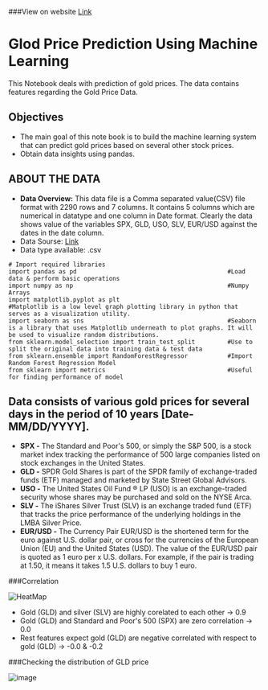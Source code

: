 ###View on website [Link](https://iamswati.github.io/data_analysis_gold_price/)
# Glod Price Prediction Using Machine Learning 

This Notebook deals with prediction of gold prices. The data contains features regarding the Gold Price Data.

## Objectives
* The main goal of this note book is to build the machine learning system that can predict gold prices based on several other stock prices.
* Obtain data insights using pandas.

## ABOUT THE DATA
* **Data Overview:** This data file is a Comma separated value(CSV) file format with 2290 rows and 7 columns. It contains 5 columns which are numerical in datatype and one column in Date format. Clearly the data shows value of the variables SPX, GLD, USO, SLV, EUR/USD against the dates in the date column.
* Data Sourse: [Link](https://www.kaggle.com/altruistdelhite04/gold-price-data)
* Data type available: .csv

```
# Import required libraries
import pandas as pd                                          #Load data & perform basic operations
import numpy as np                                           #Numpy Arrays
import matplotlib.pyplot as plt                              #Matplotlib is a low level graph plotting library in python that serves as a visualization utility.
import seaborn as sns                                        #Seaborn is a library that uses Matplotlib underneath to plot graphs. It will be used to visualize random distributions.
from sklearn.model_selection import train_test_split         #Use to split the original data into training data & test data
from sklearn.ensemble import RandomForestRegressor           #Import Random Forest Regression Model
from sklearn import metrics                                  #Useful for finding performance of model

```


## Data consists of various gold prices for several days in the period of 10 years [Date- MM/DD/YYYY].

* **SPX -** The Standard and Poor's 500, or simply the S&P 500, is a stock market index tracking the performance of 500 large companies listed on stock exchanges in the United States.
* **GLD -** SPDR Gold Shares is part of the SPDR family of exchange-traded funds (ETF) managed and marketed by State Street Global Advisors.
* **USO -** The United States Oil Fund ® LP (USO) is an exchange-traded security whose shares may be purchased and sold on the NYSE Arca.
* **SLV -** The iShares Silver Trust (SLV) is an exchange traded fund (ETF) that tracks the price performance of the underlying holdings in the LMBA Silver Price.
* **EUR/USD -** The Currency Pair EUR/USD is the shortened term for the euro against U.S. dollar pair, or cross for the currencies of the European Union (EU) and the United States (USD). The value of the EUR/USD pair is quoted as 1 euro per x U.S. dollars. For example, if the pair is trading at 1.50, it means it takes 1.5 U.S. dollars to buy 1 euro.


###Correlation

![HeatMap](https://user-images.githubusercontent.com/67102886/129918593-2a5de4b9-b6fb-44b1-8b11-26177e6af892.png)


* Gold (GLD) and silver (SLV) are highly corelated to each other -> 0.9
* Gold (GLD) and Standard and Poor's 500 (SPX) are zero correlation -> 0.0
* Rest features expect gold (GLD) are negative correlated with respect to gold (GLD) -> -0.0 & -0.2


###Checking the distribution of GLD price

![image](https://user-images.githubusercontent.com/67102886/129919722-eaa87a93-4d1d-43a5-bf25-363c014d8bec.png)


